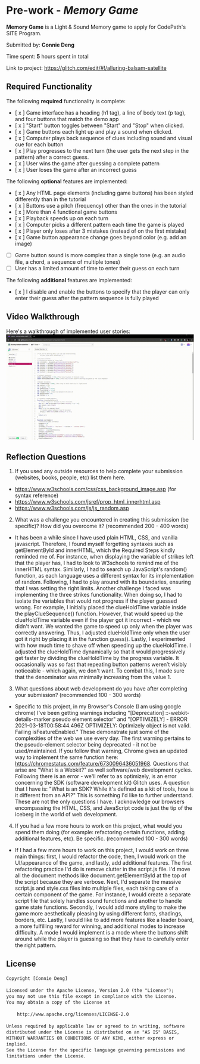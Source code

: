 # Pre-work - _Memory Game_

**Memory Game** is a Light & Sound Memory game to apply for CodePath's SITE Program.

Submitted by: **Connie Deng**

Time spent: **5** hours spent in total

Link to project: https://glitch.com/edit/#!/alluring-balsam-satellite

## Required Functionality

The following **required** functionality is complete:

- [ x ] Game interface has a heading (h1 tag), a line of body text (p tag), and four buttons that match the demo app
- [ x ] "Start" button toggles between "Start" and "Stop" when clicked.
- [ x ] Game buttons each light up and play a sound when clicked.
- [ x ] Computer plays back sequence of clues including sound and visual cue for each button
- [ x ] Play progresses to the next turn (the user gets the next step in the pattern) after a correct guess.
- [ x ] User wins the game after guessing a complete pattern
- [ x ] User loses the game after an incorrect guess

The following **optional** features are implemented:

- [ x ] Any HTML page elements (including game buttons) has been styled differently than in the tutorial
- [ x ] Buttons use a pitch (frequency) other than the ones in the tutorial
- [ x ] More than 4 functional game buttons
- [ x ] Playback speeds up on each turn
- [ x ] Computer picks a different pattern each time the game is played
- [ x ] Player only loses after 3 mistakes (instead of on the first mistake)
- [ x ] Game button appearance change goes beyond color (e.g. add an image)
- [ ] Game button sound is more complex than a single tone (e.g. an audio file, a chord, a sequence of multiple tones)
- [ ] User has a limited amount of time to enter their guess on each turn

The following **additional** features are implemented:

- [ x ] I disable and enable the buttons to specify that the player can only enter their guess after the pattern sequence is fully played 

## Video Walkthrough

Here's a walkthrough of implemented user stories:
<img src="SITE-pre-work-demo.gif" alt="SITE Pre-work Demo">

## Reflection Questions

1. If you used any outside resources to help complete your submission (websites, books, people, etc) list them here.

- https://www.w3schools.com/css/css_background_image.asp (for syntax reference)
- https://www.w3schools.com/jsref/prop_html_innerhtml.asp
- https://www.w3schools.com/js/js_random.asp

2. What was a challenge you encountered in creating this submission (be specific)? How did you overcome it? (recommended 200 - 400 words)
- It has been a while since I have used plain HTML, CSS, and vanilla javascript. Therefore, I found myself forgetting syntaxes such as getElementById and innerHTML, which the Required Steps kindly reminded me of. For instance, when displaying the variable of strikes left that the player has, I had to look to W3schools to remind me of the innerHTML syntax. Similarly, I had to search up JavaScript's random() function, as each language uses a different syntax for its implementation of random. Following, I had to play around with its boundaries, ensuring that I was setting the right limits. Another challenge I faced was implementing the three strikes functionality. When doing so, I had to isolate the variables that would not progress if the player guessed wrong. For example, I initially placed the clueHoldTime variable inside the playClueSequence() function. However, that would speed up the clueHoldTime variable even if the player got it incorrect - which we didn't want. We wanted the game to speed up only when the player was correctly answering. Thus, I adjusted clueHoldTime only when the user got it right by placing it in the function guess(). Lastly, I experimented with how much time to shave off when speeding up the clueHoldTime. I adjusted the clueHoldTime dynamically so that it would progressively get faster by dividing the clueHoldTime by the progress variable. It occasionally was so fast that repeating button patterns weren’t visibly noticeable - which again, we don't want. To combat this, I made sure that the denominator was minimally increasing from the value 1.

3. What questions about web development do you have after completing your submission? (recommended 100 - 300 words)
- Specific to this project, in my Browser's Console (I am using google chrome) I've been getting warnings including "[Deprecation] ::-webkit-details-marker pseudo element selector" and "[OPTIMIZELY] - ERROR 2021-03-18T00:58:44.496Z OPTIMIZELY: Optimizely object is not valid. Failing isFeatureEnabled." These demonstrate just some of the complexities of the web we use every day. The first warning pertains to the pseudo-element selector being deprecated - it not be used/maintained. If you follow that warning, Chrome gives an updated way to implement the same function here: https://chromestatus.com/feature/6730096436051968. Questions that arise are "What is a Webkit?" as well software/web development cycles. Following there is an error - we'll refer to as optimizely, is an error concerning the SDK (software development kit) Glitch uses. A question that I have is: "What is an SDK? While it's defined as a kit of tools, how is it different from an API?" This is something I'd like to further understand. These are not the only questions I have. I acknowledge our browsers encompassing the HTML, CSS, and JavaScript code is just the tip of the iceberg in the world of web development. 

4. If you had a few more hours to work on this project, what would you spend them doing (for example: refactoring certain functions, adding additional features, etc). Be specific. (recommended 100 - 300 words)
- If I had a few more hours to work on this project, I would work on three main things: first, I would refactor the code, then, I would work on the UI/appearance of the game, and lastly, add additional features. The first refactoring practice I'd do is remove clutter in the script.js file. I'd move all the document methods like document.getElementById at the top of the script because they are verbose. Next, I'd separate the massive script.js and style.css files into multiple files, each taking care of a certain component of the game. For instance, I would create a separate script file that solely handles sound functions and another to handle game state functions. Secondly, I would add more styling to make the game more aesthetically pleasing by using different fonts, shadings, borders, etc. Lastly, I would like to add more features like a leader board, a more fulfilling reward for winning, and additional modes to increase difficulty. A mode I would implement is a mode where the buttons shift around while the player is guessing so that they have to carefully enter the right pattern.

## License

    Copyright [Connie Deng]

    Licensed under the Apache License, Version 2.0 (the "License");
    you may not use this file except in compliance with the License.
    You may obtain a copy of the License at

        http://www.apache.org/licenses/LICENSE-2.0

    Unless required by applicable law or agreed to in writing, software
    distributed under the License is distributed on an "AS IS" BASIS,
    WITHOUT WARRANTIES OR CONDITIONS OF ANY KIND, either express or implied.
    See the License for the specific language governing permissions and
    limitations under the License.
